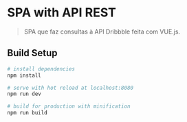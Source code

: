 # SPA with API REST

> SPA que faz consultas à API Dribbble feita com VUE.js.



## Build Setup

``` bash
# install dependencies
npm install

# serve with hot reload at localhost:8080
npm run dev

# build for production with minification
npm run build
```
